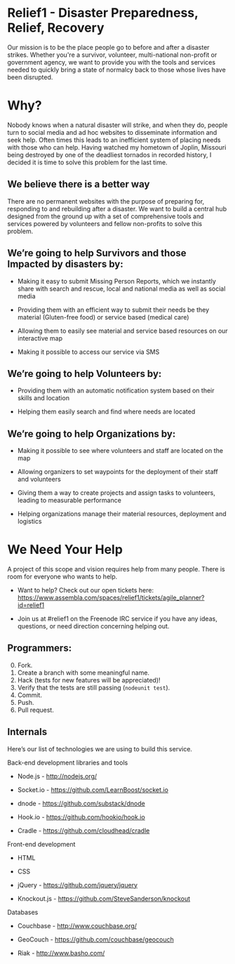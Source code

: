 # Relief1 - Disaster Preparedness, Relief, Recovery
Our mission is to be the place people go to before and after a disaster strikes. Whether you're a survivor, volunteer, multi-national non-profit or government agency, we want to provide you with the tools and services needed to quickly bring a state of normalcy back to those whose lives have been disrupted.


# Why?

Nobody knows when a natural disaster will strike, and when they do, people turn to social media and ad hoc websites to disseminate information and seek help. Often times this leads to an inefficient system of placing needs with those who can help. Having watched my hometown of Joplin, Missouri being destroyed by one of the deadliest tornados in recorded history, I decided it is time to solve this problem for the last time.

## We believe there is a better way

There are no permanent websites with the purpose of preparing for, responding to and rebuilding after a disaster. We want to build a central hub designed from the ground up with a set of comprehensive tools and services powered by volunteers and fellow non-profits to solve this problem.


## We’re going to help Survivors and those Impacted by disasters by:

* Making it easy to submit Missing Person Reports, which we instantly share with search and rescue, local and national media as well as social media

* Providing them with an efficient way to submit their needs be they material (Gluten-free food) or service based (medical care)

* Allowing them to easily see material and service based resources on our interactive map

* Making it possible to access our service via SMS


## We’re going to help Volunteers by:

* Providing them with an automatic notification system based on their skills and location

* Helping them easily search and find where needs are located


## We’re going to help Organizations by:

* Making it possible to see where volunteers and staff are located on the map

* Allowing organizers to set waypoints for the deployment of their staff and volunteers 

* Giving them a way to create projects and assign tasks to volunteers, leading to measurable performance

* Helping organizations manage their material resources, deployment and logistics


# We Need Your Help

A project of this scope and vision requires help from many people. There is room for everyone who wants to help.

* Want to help?  Check out our open tickets here: https://www.assembla.com/spaces/relief1/tickets/agile_planner?id=relief1

* Join us at  #relief1 on the Freenode IRC service if you have any ideas, questions, or need direction concerning helping out.


## Programmers:

0. Fork.
1. Create a branch with some meaningful name.
2. Hack (tests for new features will be appreciated)!
3. Verify that the tests are still passing (`nodeunit test`).
4. Commit.
5. Push.
6. Pull request.


## Internals
Here’s our list of technologies we are using to build this service.

Back-end development libraries and tools

* Node.js - http://nodejs.org/

* Socket.io - https://github.com/LearnBoost/socket.io

* dnode - https://github.com/substack/dnode

* Hook.io - https://github.com/hookio/hook.io

* Cradle - https://github.com/cloudhead/cradle


Front-end development

* HTML

* CSS

* jQuery - https://github.com/jquery/jquery

* Knockout.js  - https://github.com/SteveSanderson/knockout

Databases

* Couchbase - http://www.couchbase.org/

* GeoCouch - https://github.com/couchbase/geocouch

* Riak - http://www.basho.com/
